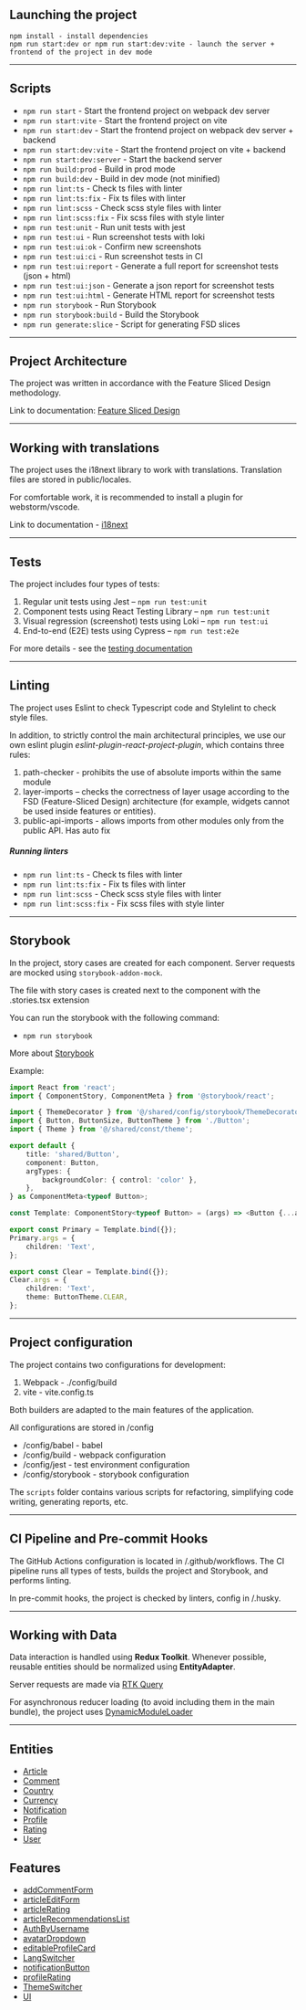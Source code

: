 ## Launching the project

```
npm install - install dependencies
npm run start:dev or npm run start:dev:vite - launch the server + frontend of the project in dev mode
```

----

## Scripts

- `npm run start` - Start the frontend project on webpack dev server
- `npm run start:vite` - Start the frontend project on vite
- `npm run start:dev` - Start the frontend project on webpack dev server + backend
- `npm run start:dev:vite` - Start the frontend project on vite + backend
- `npm run start:dev:server` - Start the backend server
- `npm run build:prod` - Build in prod mode
- `npm run build:dev` - Build in dev mode (not minified)
- `npm run lint:ts` - Check ts files with linter
- `npm run lint:ts:fix` - Fix ts files with linter
- `npm run lint:scss` - Check scss style files with linter
- `npm run lint:scss:fix` - Fix scss files with style linter
- `npm run test:unit` - Run unit tests with jest
- `npm run test:ui` - Run screenshot tests with loki
- `npm run test:ui:ok` - Confirm new screenshots
- `npm run test:ui:ci` - Run screenshot tests in CI
- `npm run test:ui:report` - Generate a full report for screenshot tests (json + html)
- `npm run test:ui:json` - Generate a json report for screenshot tests
- `npm run test:ui:html` - Generate HTML report for screenshot tests
- `npm run storybook` - Run Storybook
- `npm run storybook:build` - Build the Storybook
- `npm run generate:slice` - Script for generating FSD slices

----

## Project Architecture

The project was written in accordance with the Feature Sliced Design methodology.

Link to documentation: [Feature Sliced Design](https://feature-sliced.design/docs/get-started/tutorial)

----

## Working with translations

The project uses the i18next library to work with translations.
Translation files are stored in public/locales.

For comfortable work, it is recommended to install a plugin for webstorm/vscode.

Link to documentation - [i18next](https://react.i18next.com/)

----

## Tests

The project includes four types of tests:

1) Regular unit tests using Jest – `npm run test:unit`
2) Component tests using React Testing Library – `npm run test:unit`
3) Visual regression (screenshot) tests using Loki – `npm run test:ui`
4) End-to-end (E2E) tests using Cypress – `npm run test:e2e`

For more details - see the [testing documentation](/docs/tests.md)

----

## Linting

The project uses Eslint to check Typescript code and Stylelint to check style files.

In addition, to strictly control the main architectural principles,
we use our own eslint plugin *eslint-plugin-react-project-plugin*,
which contains three rules:

1) path-checker - prohibits the use of absolute imports within the same module
2) layer-imports – checks the correctness of layer usage according to the FSD (Feature-Sliced Design) architecture
   (for example, widgets cannot be used inside features or entities).
3) public-api-imports - allows imports from other modules only from the public API. Has auto fix

##### Running linters

- `npm run lint:ts` - Check ts files with linter
- `npm run lint:ts:fix` - Fix ts files with linter
- `npm run lint:scss` - Check scss style files with linter
- `npm run lint:scss:fix` - Fix scss files with style linter

----

## Storybook

In the project, story cases are created for each component.
Server requests are mocked using `storybook-addon-mock`.

The file with story cases is created next to the component with the .stories.tsx extension

You can run the storybook with the following command:
- `npm run storybook`

More about [Storybook](/docs/storybook.md)

Example:

```typescript jsx
import React from 'react';
import { ComponentStory, ComponentMeta } from '@storybook/react';

import { ThemeDecorator } from '@/shared/config/storybook/ThemeDecorator/ThemeDecorator';
import { Button, ButtonSize, ButtonTheme } from './Button';
import { Theme } from '@/shared/const/theme';

export default {
    title: 'shared/Button',
    component: Button,
    argTypes: {
        backgroundColor: { control: 'color' },
    },
} as ComponentMeta<typeof Button>;

const Template: ComponentStory<typeof Button> = (args) => <Button {...args} />;

export const Primary = Template.bind({});
Primary.args = {
    children: 'Text',
};

export const Clear = Template.bind({});
Clear.args = {
    children: 'Text',
    theme: ButtonTheme.CLEAR,
};
```

----

## Project configuration

The project contains two configurations for development:
1. Webpack - ./config/build
2. vite - vite.config.ts

Both builders are adapted to the main features of the application.

All configurations are stored in /config
- /config/babel - babel
- /config/build - webpack configuration
- /config/jest - test environment configuration
- /config/storybook - storybook configuration

The `scripts` folder contains various scripts for refactoring, simplifying code writing, generating reports, etc.

----

## CI Pipeline and Pre-commit Hooks

The GitHub Actions configuration is located in /.github/workflows.
The CI pipeline runs all types of tests, builds the project and Storybook, and performs linting.

In pre-commit hooks, the project is checked by linters, config in /.husky.

----

## Working with Data

Data interaction is handled using **Redux Toolkit**.
Whenever possible, reusable entities should be normalized using **EntityAdapter**.

Server requests are made via [RTK Query](/src/shared/api/rtkApi.ts)

For asynchronous reducer loading (to avoid including them in the main bundle),
the project uses
[DynamicModuleLoader](/src/shared/lib/components/DynamicModuleLoader/DynamicModuleLoader.tsx)

----

## Entities

- [Article](/src/entities/Article)
- [Comment](/src/entities/Comment)
- [Country](/src/entities/Country)
- [Currency](/src/entities/Currency)
- [Notification](/src/entities/Notification)
- [Profile](/src/entities/Profile)
- [Rating](/src/entities/Rating)
- [User](/src/entities/User)

## Features

- [addCommentForm](/src/features/addCommentForm)
- [articleEditForm](/src/features/articleEditForm)
- [articleRating](/src/features/articleRating)
- [articleRecommendationsList](/src/features/articleRecommendationsList)
- [AuthByUsername](/src/features/AuthByUsername)
- [avatarDropdown](/src/features/avatarDropdown)
- [editableProfileCard](/src/features/editableProfileCard)
- [LangSwitcher](/src/features/LangSwitcher)
- [notificationButton](/src/features/notificationButton)
- [profileRating](/src/features/profileRating)
- [ThemeSwitcher](/src/features/ThemeSwitcher)
- [UI](/src/features/UI)
